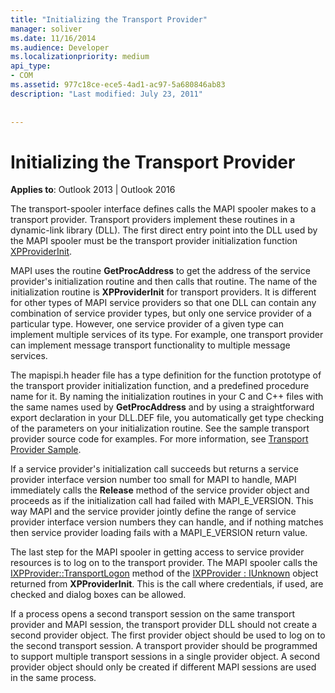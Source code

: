 ```yaml
---
title: "Initializing the Transport Provider"
manager: soliver
ms.date: 11/16/2014
ms.audience: Developer
ms.localizationpriority: medium
api_type:
- COM
ms.assetid: 977c18ce-ece5-4ad1-ac97-5a680846ab83
description: "Last modified: July 23, 2011"
 
 
---
```


# Initializing the Transport Provider

  
  
**Applies to**: Outlook 2013 | Outlook 2016 
  
The transport-spooler interface defines calls the MAPI spooler makes to a transport provider. Transport providers implement these routines in a dynamic-link library (DLL). The first direct entry point into the DLL used by the MAPI spooler must be the transport provider initialization function [XPProviderInit](xpproviderinit.md).
  
MAPI uses the routine **GetProcAddress** to get the address of the service provider's initialization routine and then calls that routine. The name of the initialization routine is **XPProviderInit** for transport providers. It is different for other types of MAPI service providers so that one DLL can contain any combination of service provider types, but only one service provider of a particular type. However, one service provider of a given type can implement multiple services of its type. For example, one transport provider can implement message transport functionality to multiple message services. 
  
The mapispi.h header file has a type definition for the function prototype of the transport provider initialization function, and a predefined procedure name for it. By naming the initialization routines in your C and C++ files with the same names used by **GetProcAddress** and by using a straightforward export declaration in your DLL.DEF file, you automatically get type checking of the parameters on your initialization routine. See the sample transport provider source code for examples. For more information, see [Transport Provider Sample](transport-provider-sample.md).
  
If a service provider's initialization call succeeds but returns a service provider interface version number too small for MAPI to handle, MAPI immediately calls the **Release** method of the service provider object and proceeds as if the initialization call had failed with MAPI_E_VERSION. This way MAPI and the service provider jointly define the range of service provider interface version numbers they can handle, and if nothing matches then service provider loading fails with a MAPI_E_VERSION return value. 
  
The last step for the MAPI spooler in getting access to service provider resources is to log on to the transport provider. The MAPI spooler calls the [IXPProvider::TransportLogon](ixpprovider-transportlogon.md) method of the [IXPProvider : IUnknown](ixpprovideriunknown.md) object returned from **XPProviderInit**. This is the call where credentials, if used, are checked and dialog boxes can be allowed.
  
If a process opens a second transport session on the same transport provider and MAPI session, the transport provider DLL should not create a second provider object. The first provider object should be used to log on to the second transport session. A transport provider should be programmed to support multiple transport sessions in a single provider object. A second provider object should only be created if different MAPI sessions are used in the same process.
  

